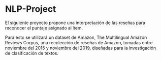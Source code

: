 # NLP-Project

El siguiente proyecto propone una interpretación de las reseñas para reconocer el puntaje asignado al ítem.

Para esto se utilizará un dataset de Amazon, The Multilingual Amazon Reviews Corpus, una recolección de reseñas de Amazon, tomadas entre noviembre del 2015 y noviembre del 2019, diseñadas para la investigación de clasificación de textos.
